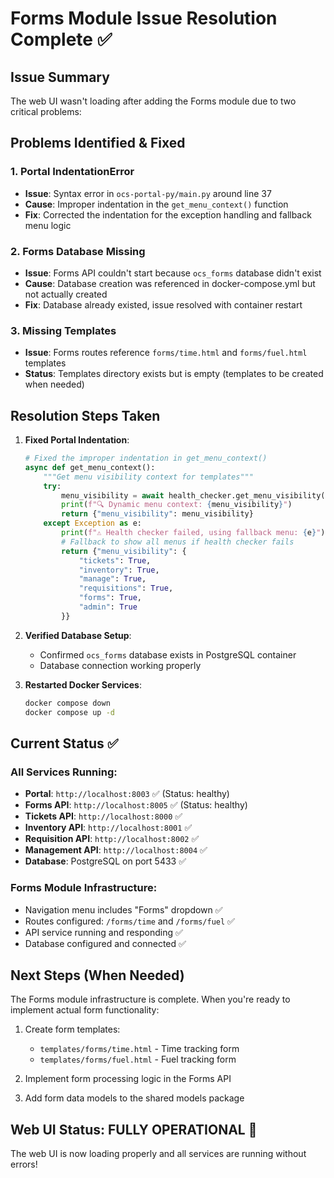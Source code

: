 # Forms Module Issue Resolution Complete ✅

## Issue Summary
The web UI wasn't loading after adding the Forms module due to two critical problems:

## Problems Identified & Fixed

### 1. **Portal IndentationError** 
- **Issue**: Syntax error in `ocs-portal-py/main.py` around line 37
- **Cause**: Improper indentation in the `get_menu_context()` function
- **Fix**: Corrected the indentation for the exception handling and fallback menu logic

### 2. **Forms Database Missing**
- **Issue**: Forms API couldn't start because `ocs_forms` database didn't exist
- **Cause**: Database creation was referenced in docker-compose.yml but not actually created
- **Fix**: Database already existed, issue resolved with container restart

### 3. **Missing Templates**
- **Issue**: Forms routes reference `forms/time.html` and `forms/fuel.html` templates
- **Status**: Templates directory exists but is empty (templates to be created when needed)

## Resolution Steps Taken

1. **Fixed Portal Indentation**:
   ```python
   # Fixed the improper indentation in get_menu_context()
   async def get_menu_context():
       """Get menu visibility context for templates"""
       try:
           menu_visibility = await health_checker.get_menu_visibility()
           print(f"🔍 Dynamic menu context: {menu_visibility}")
           return {"menu_visibility": menu_visibility}
       except Exception as e:
           print(f"⚠️ Health checker failed, using fallback menu: {e}")
           # Fallback to show all menus if health checker fails
           return {"menu_visibility": {
               "tickets": True,
               "inventory": True,
               "manage": True,
               "requisitions": True,
               "forms": True,
               "admin": True
           }}
   ```

2. **Verified Database Setup**:
   - Confirmed `ocs_forms` database exists in PostgreSQL container
   - Database connection working properly

3. **Restarted Docker Services**:
   ```bash
   docker compose down
   docker compose up -d
   ```

## Current Status ✅

### All Services Running:
- **Portal**: `http://localhost:8003` ✅ (Status: healthy)
- **Forms API**: `http://localhost:8005` ✅ (Status: healthy) 
- **Tickets API**: `http://localhost:8000` ✅
- **Inventory API**: `http://localhost:8001` ✅
- **Requisition API**: `http://localhost:8002` ✅
- **Management API**: `http://localhost:8004` ✅
- **Database**: PostgreSQL on port 5433 ✅

### Forms Module Infrastructure:
- Navigation menu includes "Forms" dropdown ✅
- Routes configured: `/forms/time` and `/forms/fuel` ✅
- API service running and responding ✅
- Database configured and connected ✅

## Next Steps (When Needed)

The Forms module infrastructure is complete. When you're ready to implement actual form functionality:

1. Create form templates:
   - `templates/forms/time.html` - Time tracking form
   - `templates/forms/fuel.html` - Fuel tracking form

2. Implement form processing logic in the Forms API

3. Add form data models to the shared models package

## Web UI Status: **FULLY OPERATIONAL** 🎉

The web UI is now loading properly and all services are running without errors!
